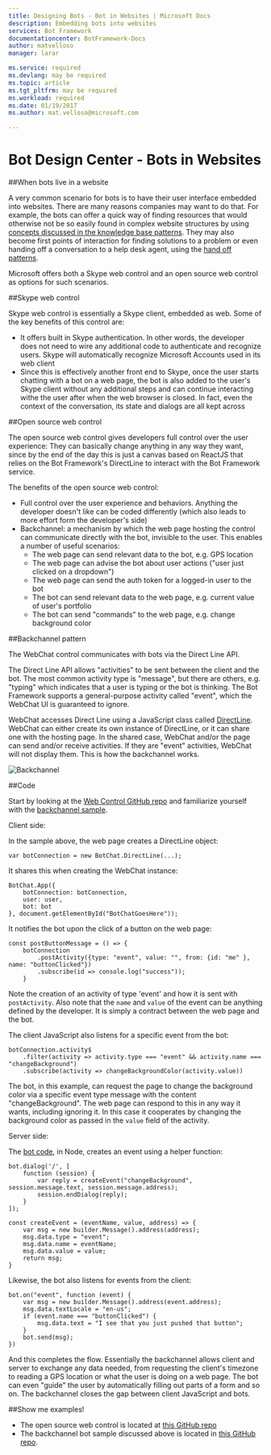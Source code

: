 ```yaml
---
title: Designing Bots - Bot in Websites | Microsoft Docs
description: Embedding bots into websites
services: Bot Framework
documentationcenter: BotFramework-Docs
author: matvelloso
manager: larar

ms.service: required
ms.devlang: may be required
ms.topic: article
ms.tgt_pltfrm: may be required
ms.workload: required
ms.date: 01/19/2017
ms.author: mat.velloso@microsoft.com

---
```

# Bot Design Center - Bots in Websites 



##When bots live in a website 


A very common scenario for bots is to have their user interface embedded into websites. There are many reasons companies may want to do that. For example, the bots can offer a quick way of finding resources that would otherwise not be so easily found in complex website structures by using [concepts discussed in the knowledge base patterns](./kb.md). They may also become first points of interaction for finding solutions to a problem or even handing off a conversation to a help desk agent, using the [hand off patterns](./human-handoff.md).

Microsoft offers both a Skype web control and an open source web control as options for such scenarios.

##Skype web control

Skype web control is essentially a Skype client, embedded as web. Some of the key benefits of this control are:

- It offers built in Skype authentication. In other words, the developer does not need to wire any additional code to authenticate and recognize users. Skype will automatically recognize Microsoft Accounts used in its web client
- Since this is effectively another front end to Skype, once the user starts chatting with a bot on a web page, the bot is also added to the user's Skype client without any additional steps and can continue interacting withe the user after when the web browser is closed. In fact, even the context of the conversation, its state and dialogs are all kept across

##Open source web control

The open source web control gives developers full control over the user experience: They can basically change anything in any way they want, since by the end of the day this is just a canvas based on ReactJS that relies on the Bot Framework's DirectLine to interact with the Bot Framework service.

The benefits of the open source web control:

- Full control over the user experience and behaviors. Anything the developer doesn't like can be coded differently (which also leads to more effort form the developer's side)
- Backchannel: a mechanism by which the web page hosting the control can communicate directly with the bot, invisible to the user. This enables a number of useful scenarios:
    - The web page can send relevant data to the bot, e.g. GPS location
	- The web page can advise the bot about user actions ("user just clicked on a dropdown")
	- The web page can send the auth token for a logged-in user to the bot
	- The bot can send relevant data to the web page, e.g. current value of user's portfolio
	- The bot can send "commands" to the web page, e.g. change background color

##Backchannel pattern

The WebChat control communicates with bots via the Direct Line API.

The Direct Line API allows "activities" to be sent between the client and the bot. The most common activity type is "message", but there are others, e.g. "typing" which indicates that a user is typing or the bot is thinking. The Bot Framework supports a general-purpose activity called "event", which the WebChat UI is guaranteed to ignore.

WebChat accesses Direct Line using a JavaScript class called [DirectLine](https://github.com/microsoft/botframework-directlinejs). WebChat can either create its own instance of DirectLine, or it can share one with the hosting page. In the shared case, WebChat and/or the page can send and/or receive activities. If they are "event" activities, WebChat will not display them. This is how the backchannel works.

![Backchannel](../../~/media/designing-bots/patterns/back-channel.png)

##Code

Start by looking at the [Web Control GitHub repo](https://github.com/Microsoft/BotFramework-WebChat) and familiarize yourself with the [backchannel sample](https://github.com/Microsoft/BotFramework-WebChat/blob/master/samples/backchannel/index.html).

Client side:

In the sample above, the web page creates a DirectLine object:

	var botConnection = new BotChat.DirectLine(...);

It shares this when creating the WebChat instance:

	BotChat.App({
		botConnection: botConnection,
		user: user,
		bot: bot
	}, document.getElementById("BotChatGoesHere"));

It notifies the bot upon the click of a button on the web page:

	const postButtonMessage = () => {
		botConnection
			.postActivity({type: "event", value: "", from: {id: "me" }, name: "buttonClicked"})
            .subscribe(id => console.log("success"));
        }

Note the creation of an activity of type 'event' and how it is sent with `postActivity`. Also note that the `name` and `value` of the event can be anything defined by the developer. It is simply a contract between the web page and the bot.

The client JavaScript also listens for a specific event from the bot:

	botConnection.activity$
		.filter(activity => activity.type === "event" && activity.name === "changeBackground")
		.subscribe(activity => changeBackgroundColor(activity.value))

The bot, in this example, can request the page to change the background color via a specific event type message with the content "changeBackground". The web page can respond to this in any way it wants, including ignoring it. In this case it cooperates by changing the background color as passed in the `value` field of the activity.

Server side:

The [bot code](https://github.com/ryanvolum/backChannelBot), in Node, creates an event using a helper function:

	bot.dialog('/', [
    	function (session) {
        	var reply = createEvent("changeBackground", session.message.text, session.message.address);
        	session.endDialog(reply);
    	}
	]);

	const createEvent = (eventName, value, address) => {
		var msg = new builder.Message().address(address);
		msg.data.type = "event";
		msg.data.name = eventName;
		msg.data.value = value;
		return msg;
	}

Likewise, the bot also listens for events from the client:

	bot.on("event", function (event) {
	    var msg = new builder.Message().address(event.address);
	    msg.data.textLocale = "en-us";
	    if (event.name === "buttonClicked") {
	        msg.data.text = "I see that you just pushed that button";
	    }
	    bot.send(msg);
	})

And this completes the flow. Essentially the backchannel allows client and server to exchange any data needed, from requesting the client's timezone to reading a GPS location or what the user is doing on a web page. The bot can even "guide" the user by automatically filling out parts of a form and so on. The backchannel closes the gap between client JavaScript and bots.

##Show me examples!

- The open source web control is located at [this GitHub repo](https://github.com/Microsoft/BotFramework-WebChat) 
- The backchannel bot sample discussed above is located in [this GitHub repo](https://github.com/ryanvolum/backChannelBot).
 